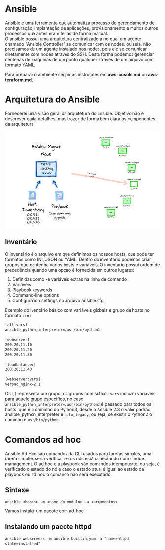# Ansible
  [Ansible](https://www.redhat.com/pt-br/technologies/management/ansible/what-is-ansible) é uma ferramenta que automatiza processo de gerenciamento de configuração, implantação de aplicações, provisionamento e muitos outros processos que antes eram feitas de forma manual. <br>
 O ansible possui uma arquitetura centralizadora no qual um agente chamado "Ansible Controller" se comunicar com os nodes, ou seja, não precisamos de um agente instalado nos nodes, pois ele se comunicar diretamente com nodes através do SSH. Desta forma podemos gerenciar centenas de máquinas de um ponto qualquer atrávés de um arquivo com formato [YAML](https://pt.wikipedia.org/wiki/YAML).
 
 Para preparar o ambiente seguir as instruções em **aws-cosole.md** ou **aws-teraform.md**.

# Arquitetura do Ansible
  Fornecerei uma visão geral da arquitetura do ansible. Objetivo não é descrever cada detalhes, mas trazer de forma bem clara os compenentes da arquitetura.
  
   <img src="https://github.com/kadeguilherme/ansible-basico/blob/main/images/architecture-simple.png">
   
##  Inventário 
  
  O inventário é o arquivo em que definimos os nossos hosts, que pode ter formatos como INI, JSON ou YAML. Dentro do inventário podemos criar grupos que contenha varios hosts e variáveis. O inventário possui ordem de precedência quando uma opçao é fornecida em outros lugares:

  1. Definidas como -e variáveis extras na linha de comando
  2. Variáveis
  3. Playbook keywords
  4. Command-line options
  5. Configuration settings no arquivo ansible.cfg
  
  Exemplo do iventário básico com variáveis globais e grupo de hosts no formato `.ini`
  
```
[all:vars]  
ansible_python_interpreter=/usr/bin/python3

[webserver]
200.20.11.10
200.20.11.20
200.20.11.30

[loadbalancer]
200;20;11.40

[webserver:vars]
versao_nginx=2.1
```
  Os `[]` representa um grupo, os grupos com sufixo `:vars` indicam variáveis para aquele grupo específico, no caso `ansible_python_interpreter=/usr/bin/python3` é passado para todos os hosts ,que é o caminho do Python3, desde o Ansible 2.8 o valor padrão ansible_python_interpreter é `auto_legacy`, ou seja, se existir o Python2 o caminho é `usr/bin/python`.
  
  
# Comandos ad hoc
Ansible Ad Hoc são comandos da CLI usados para tarefas simples, uma tarefa simples seria verificar se os nós está conectando com o node management. O ad hoc
 e a playbook são comandos idempotente, ou seja, é verificado o estado do nó e caso o estado atual é igual ao estado da playbook ou ad hoc o comando não será executado.
 ## Sintaxe 
 ```
 ansible <hosts> -m <nome_do_modulo> -a <argumentos>
 ```
 Vamos instalar um pacote com ad-hoc
  ## Instalando um pacote httpd
 ```
ansible webservers -m ansible.builtin.yum -a "name=httpd state=installed"
 ```
 
 
 
